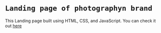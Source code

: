# `Landing page of photographyn brand`
This Landing page built using HTML, CSS, and JavaScript. You can check it out [here](https://codewith-yush.github.io/TWSIP_Landing-page/)

